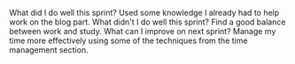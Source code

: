 What did I do well this sprint?
Used some knowledge I already had to help work on the blog part.
What didn't I do well this sprint?
Find a good balance between work and study.
What can I improve on next sprint?
Manage my time more effectively using some of the techniques from the time management section.